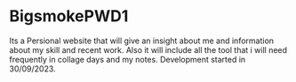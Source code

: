 # BigsmokePWD1
Its a Persional website that will give an insight about me and information about my skill and recent work. Also it will include all the tool that i will need frequently in collage days and my notes.
Development started in 30/09/2023.
